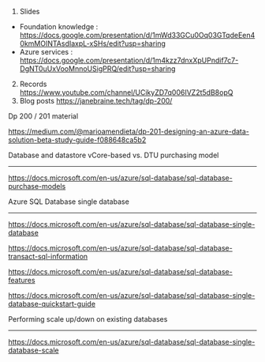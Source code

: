 
1. Slides 
- Foundation knowledge : https://docs.google.com/presentation/d/1mWd33GCu0Oq03GTqdeEen40kmMOINTAsdIaxpL-xSHs/edit?usp=sharing
- Azure services : https://docs.google.com/presentation/d/1m4kzz7dnxXpUPndif7c7-DgNT0uUxVooMnnoUSigPRQ/edit?usp=sharing
2. Records https://www.youtube.com/channel/UCikyZD7q006IVZ2t5dB8opQ
3. Blog posts https://janebraine.tech/tag/dp-200/



Dp 200 / 201 material 

https://medium.com/@marioamendieta/dp-201-designing-an-azure-data-solution-beta-study-guide-f088648ca5b2

Database and datastore
vCore-based vs. DTU purchasing model

------------------------------------

https://docs.microsoft.com/en-us/azure/sql-database/sql-database-purchase-models

 

Azure SQL Database single database

------------------------------------------------

https://docs.microsoft.com/en-us/azure/sql-database/sql-database-single-database

https://docs.microsoft.com/en-us/azure/sql-database/sql-database-transact-sql-information

https://docs.microsoft.com/en-us/azure/sql-database/sql-database-features

https://docs.microsoft.com/en-us/azure/sql-database/sql-database-single-database-quickstart-guide

 

Performing scale up/down on existing databases

----------------------------------------------

https://docs.microsoft.com/en-us/azure/sql-database/sql-database-single-database-scale



